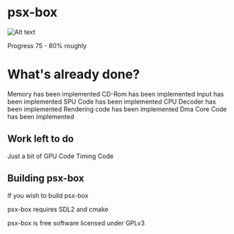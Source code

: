 # psx-box
![Alt text](  http://i.imgur.com/mkp3JJb.jpg "psx-box")

Progress 75 - 80% roughly
 
# What's already done?
 
 Memory has been implemented
 CD-Rom has been implemented 
 Input has been implemented
 SPU Code has been implemented
 CPU Decoder has been implemented
 Rendering code has been implemented
 Dma Core Code has been implemented


## Work left to do

Just a bit of GPU Code
Timing Code


## Building psx-box


If you wish to build psx-box

psx-box requires SDL2 and cmake


psx-box is free software licensed under GPLv3





